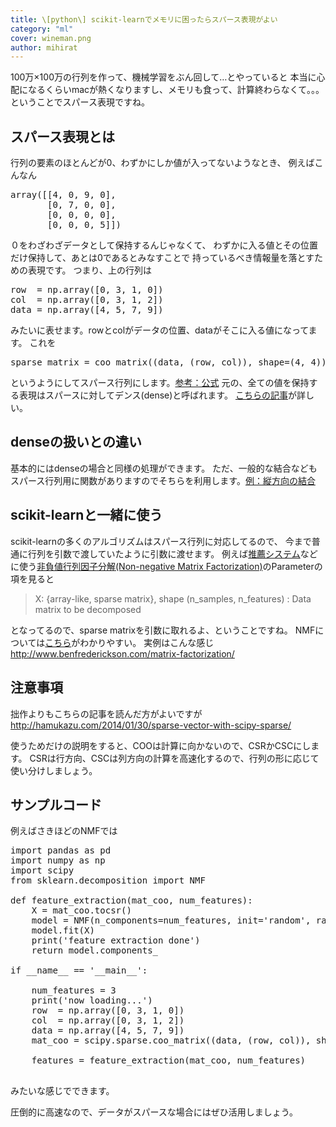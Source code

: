 ```yaml
---
title: \[python\] scikit-learnでメモリに困ったらスパース表現がよい
category: "ml"
cover: wineman.png
author: mihirat
---
```



100万×100万の行列を作って、機械学習をぶん回して…とやっていると
本当に心配になるくらいmacが熱くなりますし、メモリも食って、計算終わらなくて。。。
ということでスパース表現ですね。

## スパース表現とは

行列の要素のほとんどが0、わずかにしか値が入ってないようなとき、
例えばこんなん

<pre class="lang:python decode:true " title="matrix">array([[4, 0, 9, 0],
       [0, 7, 0, 0],
       [0, 0, 0, 0],
       [0, 0, 0, 5]])</pre>

０をわざわざデータとして保持するんじゃなくて、
わずかに入る値とその位置だけ保持して、あとは0であるとみなすことで
持っているべき情報量を落とすための表現です。
つまり、上の行列は

<pre class="lang:python decode:true " title="matrix">row  = np.array([0, 3, 1, 0])
col  = np.array([0, 3, 1, 2])
data = np.array([4, 5, 7, 9])
</pre>

みたいに表せます。rowとcolがデータの位置、dataがそこに入る値になってます。
これを

<pre class="lang:python decode:true " title="matrix">sparse_matrix = coo_matrix((data, (row, col)), shape=(4, 4))
</pre>

というようにしてスパース行列にします。[参考：公式](https://docs.scipy.org/doc/scipy-0.18.1/reference/generated/scipy.sparse.coo_matrix.html#scipy.sparse.coo_matrix)
元の、全ての値を保持する表現はスパースに対してデンス(dense)と呼ばれます。
[こちらの記事](http://qiita.com/kazk1018/items/c338b2883b4a58298bcf)が詳しい。

## denseの扱いとの違い

基本的にはdenseの場合と同様の処理ができます。
ただ、一般的な結合などもスパース行列用に関数がありますのでそちらを利用します。[例：縦方向の結合](https://docs.scipy.org/doc/scipy/reference/generated/scipy.sparse.vstack.html)

## scikit-learnと一緒に使う

scikit-learnの多くのアルゴリズムはスパース行列に対応してるので、
今まで普通に行列を引数で渡していたように引数に渡せます。
例えば[推薦システム](http://www.kamishima.net/archive/recsys.pdf)などに使う[非負値行列因子分解(Non-negative Matrix Factorization)](http://scikit-learn.org/stable/modules/generated/sklearn.decomposition.NMF.html)のParameterの項を見ると

> X: {array-like, sparse matrix}, shape (n_samples, n_features) : Data matrix to be decomposed

となってるので、sparse matrixを引数に取れるよ、ということですね。
NMFについては[こちら](http://qiita.com/takechanman/items/6d1f65f94f7aaa016377)がわかりやすい。
実例はこんな感じ　http://www.benfrederickson.com/matrix-factorization/

## 注意事項

拙作よりもこちらの記事を読んだ方がよいですが
http://hamukazu.com/2014/01/30/sparse-vector-with-scipy-sparse/

使うためだけの説明をすると、COOは計算に向かないので、CSRかCSCにします。
CSRは行方向、CSCは列方向の計算を高速化するので、行列の形に応じて使い分けしましょう。

## サンプルコード

例えばさきほどのNMFでは

<pre class="lang:python decode:true " title="matrix">import pandas as pd
import numpy as np
import scipy
from sklearn.decomposition import NMF

def feature_extraction(mat_coo, num_features):
    X = mat_coo.tocsr()
    model = NMF(n_components=num_features, init='random', random_state=0)
    model.fit(X)
    print('feature extraction done')
    return model.components_

if __name__ == '__main__':

    num_features = 3
    print('now loading...')
    row  = np.array([0, 3, 1, 0])
    col  = np.array([0, 3, 1, 2])
    data = np.array([4, 5, 7, 9])
    mat_coo = scipy.sparse.coo_matrix((data, (row, col)), shape=(4, 4))

    features = feature_extraction(mat_coo, num_features)

</pre>

みたいな感じでできます。

圧倒的に高速なので、データがスパースな場合にはぜひ活用しましょう。